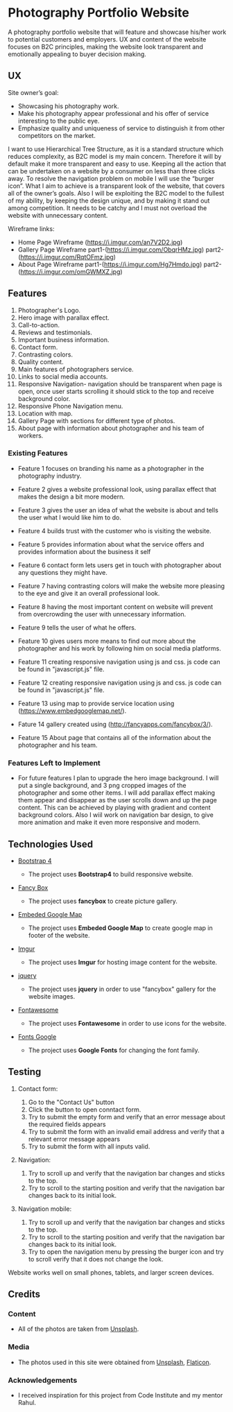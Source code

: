 # Photography Portfolio Website

A photography portfolio website that will feature and showcase his/her work to potential customers and employers. 
UX and content of the website focuses on B2C principles, making the website look transparent and emotionally appealing to buyer decision making. 

## UX
 
Site owner’s goal:
- Showcasing his photography work.
- Make his photography appear professional and his offer of service interesting  to the public eye.
- Emphasize quality and uniqueness of service to distinguish it from other competitors on the market. 

I want to use Hierarchical Tree Structure, as it is a standard structure which reduces complexity, as B2C model is my main concern. 
Therefore it will by default make it more transparent and easy to use. Keeping all the action that can be undertaken on a website by a consumer on less than three clicks away. 
To resolve the navigation problem on mobile I will use the “burger icon”. What I aim to achieve is a transparent look of the website, that covers all of the owner’s goals. 
Also I will be exploiting the B2C model to the fullest of my ability, by keeping the design unique, and by making it stand out among competition. 
It needs to be catchy and I must not overload the website with unnecessary content. 

Wireframe links:

- Home Page Wireframe (https://i.imgur.com/an7V2D2.jpg)
- Gallery Page Wireframe  part1-(https://i.imgur.com/ObqrHMz.jpg) part2-(https://i.imgur.com/RqtOFmz.jpg)
- About Page Wireframe  part1-(https://i.imgur.com/Hg7Hmdo.jpg) part2-(https://i.imgur.com/omGWMXZ.jpg)

## Features
 
1. Photographer's Logo.
2. Hero image with parallax effect.
3. Call-to-action.
4. Reviews and testimonials.
5. Important business information.
6. Contact form.
7. Contrasting colors.
8. Quality content.
9. Main features of photographers service.
10. Links to social media accounts.
11. Responsive Navigation- navigation should be transparent when page is open, once user starts scrolling it should stick to the top and receive background color.
12. Responsive Phone Navigation menu. 
13. Location with map. 
14. Gallery Page with sections for different type of photos. 
15. About page with information about photographer and his team of workers. 


 
### Existing Features

- Feature 1 focuses on branding his name as a photographer in the photography industry. 
 
- Feature 2 gives a website professional look, using parallax effect that makes the design a bit more modern.  
 
- Feature 3 gives the user an idea of what the website is about and tells the user what I would like him to do.
 
- Feature 4 builds trust with the customer who is visiting the website.
 
- Feature 5 provides information about what the service offers and provides information about the business it self
 
- Feature 6 contact form lets users get in touch with photographer about any questions they might have.
 
- Feature 7 having contrasting colors will make the website more pleasing to the eye and give it an overall professional look. 
 
- Feature 8 having the most important content on website will prevent from overcrowding the user with unnecessary information.
 
- Feature 9 tells the user of what he offers. 
 
- Feature 10 gives users more means to find out more about the photographer and his work by following him on social media platforms.
 
- Feature 11  creating responsive navigation using js and css. js code can be found in "javascript.js" file. 
 
- Feature 12 creating responsive navigation using js and css. js code can be found in "javascript.js" file. 
 
- Feature 13 using map to provide service location using (https://www.embedgooglemap.net/).
 
- Fature 14 gallery created using  (http://fancyapps.com/fancybox/3/).

- Feature 15 About page that contains all of the information about the photographer and his team. 

### Features Left to Implement
- For future features I plan to upgrade the hero image background. 
I will put a single background, and 3 png cropped images of the photographer and some other items.
I will add parallax effect making them appear and disappear as the user scrolls down and up the page content. 
This can be achieved by playing with gradient and content background colors. 
Also I wiil work on navigation bar design, to give more animation and make it even more responsive and modern.


## Technologies Used

- [Bootstrap 4](https://getbootstrap.com/)
    - The project uses **Bootstrap4** to build responsive website.

- [Fancy Box](http://fancyapps.com/fancybox/3)
    - The project uses **fancybox** to create picture gallery.

- [Embeded Google Map](https://www.embedgooglemap.net/)
    - The project uses **Embeded Google Map** to create google map in footer of the website.

- [Imgur](https://imgur.com/)
    - The project uses **Imgur** for hosting image content for the website.

- [jquery](https://code.jquery.com/jquery-3.4.1.js)
    - The project uses **jquery** in order to use "fancybox" gallery for the website images.

- [Fontawesome](https://fontawesome.com/)
    - The project uses **Fontawesome** in order to use icons for the website.

- [Fonts Google](https://fonts.google.com/)
    - The project uses **Google Fonts** for changing the font family.
    

## Testing

1. Contact form:
    1. Go to the "Contact Us" button
    2. Click the button to open conntact form.
    3. Try to submit the empty form and verify that an error message about the required fields appears
    4. Try to submit the form with an invalid email address and verify that a relevant error message appears
    5. Try to submit the form with all inputs valid.

2. Navigation:
    1. Try to scroll up and verify that the navigation bar changes and sticks to the top.
    2. Try to scroll to the starting position and verify that the navigation bar changes back to its initial look.
    
2. Navigation mobile:
    1. Try to scroll up and verify that the navigation bar changes and sticks to the top.
    2. Try to scroll to the starting position and verify that the navigation bar changes back to its initial look.
    3. Try to open the navigation menu by pressing the burger icon and try to scroll verify that it does not change the look.


Website works well on small phones, tablets, and larger screen devices.

## Credits

### Content
- All of the photos are taken from [Unsplash](https://unsplash.com/).

### Media
- The photos used in this site were obtained from [Unsplash](https://unsplash.com/), [Flaticon](https://www.flaticon.com/home).
    
### Acknowledgements

- I received inspiration for this project from Code Institute and my mentor Rahul. 
